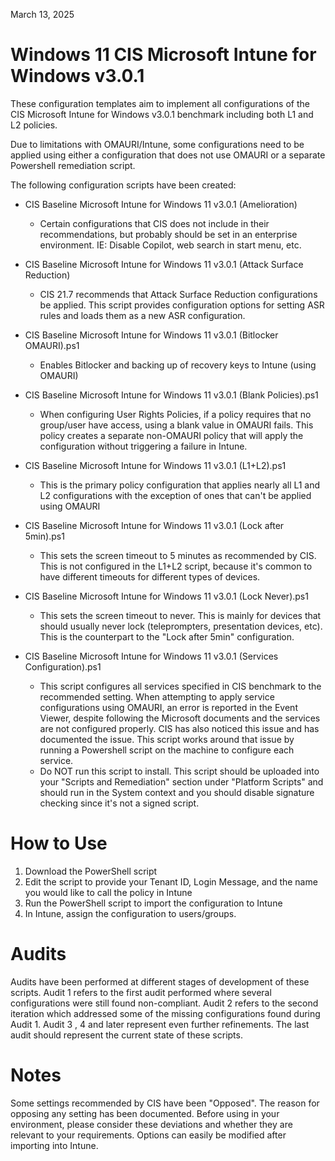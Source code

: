 March 13, 2025

# Windows 11 CIS Microsoft Intune for Windows v3.0.1
These configuration templates aim to implement all configurations of the CIS Microsoft Intune for Windows v3.0.1 benchmark including both L1 and L2 policies.

Due to limitations with OMAURI/Intune, some configurations need to be applied using either a configuration that does not use OMAURI or a separate Powershell remediation script.

The following configuration scripts have been created:

- CIS Baseline Microsoft Intune for Windows 11 v3.0.1 (Amelioration)
  - Certain configurations that CIS does not include in their recommendations, but probably should be set in an enterprise environment. IE: Disable Copilot, web search in start menu, etc.

- CIS Baseline Microsoft Intune for Windows 11 v3.0.1 (Attack Surface Reduction)
  - CIS 21.7 recommends that Attack Surface Reduction configurations be applied. This script provides configuration options for setting ASR rules and loads them as a new ASR configuration.

- CIS Baseline Microsoft Intune for Windows 11 v3.0.1 (Bitlocker OMAURI).ps1
  - Enables Bitlocker and backing up of recovery keys to Intune (using OMAURI)

- CIS Baseline Microsoft Intune for Windows 11 v3.0.1 (Blank Policies).ps1
  - When configuring User Rights Policies, if a policy requires that no group/user have access, using a blank value in OMAURI fails. This policy creates a separate non-OMAURI policy that will apply the configuration without triggering a failure in Intune.

- CIS Baseline Microsoft Intune for Windows 11 v3.0.1 (L1+L2).ps1
  - This is the primary policy configuration that applies nearly all L1 and L2 configurations with the exception of ones that can't be applied using OMAURI

- CIS Baseline Microsoft Intune for Windows 11 v3.0.1 (Lock after 5min).ps1
  - This sets the screen timeout to 5 minutes as recommended by CIS. This is not configured in the L1+L2 script, because it's common to have different timeouts for different types of devices.

- CIS Baseline Microsoft Intune for Windows 11 v3.0.1 (Lock Never).ps1
  - This sets the screen timeout to never. This is mainly for devices that should usually never lock (teleprompters, presentation devices, etc). This is the counterpart to the "Lock after 5min" configuration.

- CIS Baseline Microsoft Intune for Windows 11 v3.0.1 (Services Configuration).ps1
  - This script configures all services specified in CIS benchmark to the recommended setting. When attempting to apply service configurations using OMAURI, an error is reported in the Event Viewer, despite following the Microsoft documents and the services are not configured properly. CIS has also noticed this issue and has documented the issue. This script works around that issue by running a Powershell script on the machine to configure each service.
  - Do NOT run this script to install. This script should be uploaded into your "Scripts and Remediation" section under "Platform Scripts" and should run in the System context and you should disable signature checking since it's not a signed script.

# How to Use
1. Download the PowerShell script
2. Edit the script to provide your Tenant ID, Login Message, and the name you would like to call the policy in Intune
3. Run the PowerShell script to import the configuration to Intune
4. In Intune, assign the configuration to users/groups.

# Audits
Audits have been performed at different stages of development of these scripts. Audit 1 refers to the first audit performed where several configurations were still found non-compliant. Audit 2 refers to the second iteration which addressed some of the missing configurations found during Audit 1. Audit 3 , 4 and later represent even further refinements. The last audit should represent the current state of these scripts.

# Notes
Some settings recommended by CIS have been "Opposed". The reason for opposing any setting has been documented. Before using in your environment, please consider these deviations and whether they are relevant to your requirements. Options can easily be modified after importing into Intune.